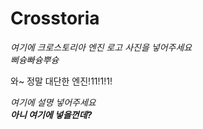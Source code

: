 # Crosstoria
*여기에 크로스토리아 엔진 로고 사진을 넣어주세요*  
*삐슝빠슝뿌슝*  
  
와~ 정말 대단한 엔진!11!1!1!  
  
*여기에 설명 넣어주세요*  
***아니 여기에 넣을껀데?***  
  